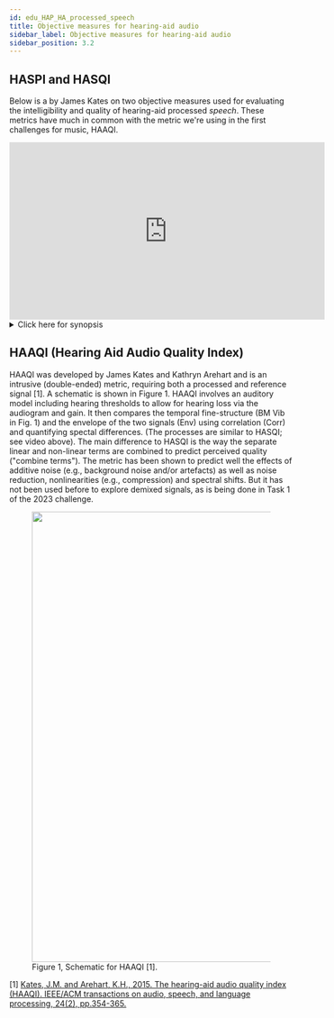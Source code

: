 ```yaml
---
id: edu_HAP_HA_processed_speech
title: Objective measures for hearing-aid audio
sidebar_label: Objective measures for hearing-aid audio
sidebar_position: 3.2
---
```

## HASPI and HASQI
Below is a by James Kates on two objective measures used for evaluating the intelligibility and quality of hearing-aid processed *speech*. These metrics have much in common with the metric we're using in the first challenges for music, HAAQI.

<iframe width="560" height="315" src="https://www.youtube.com/embed/hp9NT1zkGz0" title="YouTube video player" frameborder="0" allow="accelerometer; autoplay; clipboard-write; encrypted-media; gyroscope; picture-in-picture; web-share" allowfullscreen></iframe>

<details>
<summary>Click here for synopsis</summary>

Signal degradations, such as additive noise and nonlinear distortion, can reduce the intelligibility and quality of a speech signal. Predicting intelligibility and quality for hearing aids is especially difficult since these devices may contain intentional nonlinear distortion designed to make speech more audible to a hearing-impaired listener. This speech processing often takes the form of time-varying multichannel gain adjustments. Intelligibility and quality metrics used for hearing aids and hearing-impaired listeners must therefore consider the trade-offs between audibility and distortion introduced by hearing-aid speech envelope modifications. This presentation uses the Hearing Aid Speech Perception Index (HASPI) and the Hearing Aid Speech Quality Index (HASQI) to predict intelligibility and quality, respectively. These indices incorporate a model of the auditory periphery that can be adjusted to reflect hearing loss. They have been trained on intelligibility scores and quality ratings from both normal-hearing and hearing-impaired listeners for a wide variety of signal and processing conditions. The basics of the metrics are explained, and the metrics are then used to analyze the effects of additive noise on speech, to evaluate noise suppression algorithms, and to measure differences among commercial hearing aids.

</details>

## HAAQI (Hearing Aid Audio Quality Index)

HAAQI was developed by James Kates and Kathryn Arehart and is an intrusive (double-ended) metric, requiring both a processed and reference signal [1]. A schematic is shown in Figure 1. HAAQI involves an auditory model including hearing thresholds to allow for hearing loss via the audiogram and gain. It then compares the temporal fine-structure (BM Vib in Fig. 1) and the envelope of the two signals (Env) using correlation (Corr) and quantifying spectal differences. (The processes are similar to HASQI; see video above). The main difference to HASQI is the way the separate linear and non-linear terms are combined to predict perceived quality ("combine terms"). The metric has been shown to predict well the effects of additive noise (e.g., background noise and/or artefacts) as well as noise reduction, nonlinearities (e.g., compression) and spectral shifts. But it has not been used before to explore demixed signals, as is being done in Task 1 of the 2023 challenge.

<figure id="fig1">
<img width="800" src={useBaseUrl('../img/haaqi_schematic.gif')} />
<figcaption>Figure 1, Schematic for HAAQI [1].</figcaption>
</figure>

[1] [Kates, J.M. and Arehart, K.H., 2015. The hearing-aid audio quality index (HAAQI). IEEE/ACM transactions on audio, speech, and language processing, 24(2), pp.354-365.](https://ieeexplore.ieee.org/document/7352333)




